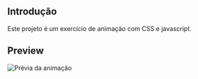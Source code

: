 ## Introdução
Este projeto é um exercício de animação com CSS e javascript.

## Preview
![Prévia da animação](https://github.com/eliseak/eh-notify/blob/master/preview.gif)
